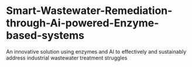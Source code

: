 # Smart-Wastewater-Remediation-through-Ai-powered-Enzyme-based-systems
An innovative solution using enzymes and AI to effectively and sustainably address industrial wastewater treatment struggles
